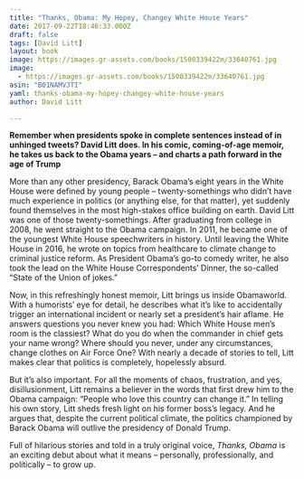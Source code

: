 ```yaml
---
title: "Thanks, Obama: My Hopey, Changey White House Years"
date: 2017-09-22T18:46:33.000Z
draft: false
tags: [David Litt]
layout: book
image: https://images.gr-assets.com/books/1500339422m/33640761.jpg
image: 
  - https://images.gr-assets.com/books/1500339422m/33640761.jpg
asin: "B01NAMVJTI"
yaml: thanks-obama-my-hopey-changey-white-house-years
author: David Litt

---
```


**Remember when presidents spoke in complete sentences instead of in unhinged tweets? David Litt does. In his comic, coming-of-age memoir, he takes us back to the Obama years – and charts a path forward in the age of Trump**  
  
More than any other presidency, Barack Obama’s eight years in the White House were defined by young people – twenty-somethings who didn’t have much experience in politics (or anything else, for that matter), yet suddenly found themselves in the most high-stakes office building on earth. David Litt was one of those twenty-somethings. After graduating from college in 2008, he went straight to the Obama campaign. In 2011, he became one of the youngest White House speechwriters in history. Until leaving the White House in 2016, he wrote on topics from healthcare to climate change to criminal justice reform. As President Obama’s go-to comedy writer, he also took the lead on the White House Correspondents’ Dinner, the so-called “State of the Union of jokes.”  
  
Now, in this refreshingly honest memoir, Litt brings us inside Obamaworld. With a humorists’ eye for detail, he describes what it’s like to accidentally trigger an international incident or nearly set a president’s hair aflame. He answers questions you never knew you had: Which White House men’s room is the classiest? What do you do when the commander in chief gets your name wrong? Where should you never, under any circumstances, change clothes on Air Force One? With nearly a decade of stories to tell, Litt makes clear that politics is completely, hopelessly absurd.     
  
But it’s also important. For all the moments of chaos, frustration, and yes, disillusionment, Litt remains a believer in the words that first drew him to the Obama campaign: “People who love this country can change it.” In telling his own story, Litt sheds fresh light on his former boss’s legacy. And he argues that, despite the current political climate, the politics championed by Barack Obama will outlive the presidency of Donald Trump.  
  
Full of hilarious stories and told in a truly original voice, *Thanks, Obama* is an exciting debut about what it means – personally, professionally, and politically – to grow up.